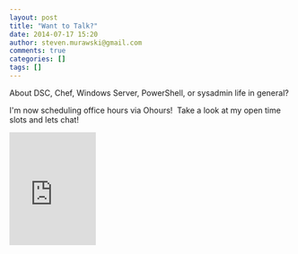 ```yaml
---
layout: post
title: "Want to Talk?"
date: 2014-07-17 15:20
author: steven.murawski@gmail.com
comments: true
categories: []
tags: []
---
```



About DSC, Chef, Windows Server, PowerShell, or sysadmin life in general?


I'm now scheduling office hours via Ohours! &nbsp;Take a look at my open time slots and lets chat!

 
   <iframe marginheight="0" marginwidth="0" frameborder="0" style="border:0;width=154px;height=202px" width="154px" height="202px" scroll="no" src="http://ohours.org/StevenMurawski?widget=1"></iframe>
